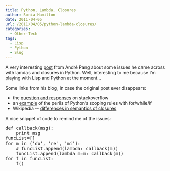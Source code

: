 ```yaml
---
title: Python, Lambda, Closures
author: Sonia Hamilton
date: 2011-04-05
url: /2011/04/05/python-lambda-closures/
categories:
  - Other-Tech
tags:
  - Lisp
  - Python
  - Slug
---
```

A very interesting [post][2] from André Pang about some issues he came across with lamdas and closures in Python. Well, interesting to me because I&#8217;m playing with Lisp and Python at the moment&#8230;

<!--more-->

Some links from his blog, in case the original post ever disappears:

  * the [question and responses][3] on stackoverflow
  * an [example][4] of the perils of Python&#8217;s scoping rules with for/while/if
  * Wikipedia -- [differences in semantics of closures][5]

A nice snippet of code to remind me of the issues:

<pre>def callback(msg):
    print msg
funcList=[]
for m in ('do', 're', 'mi'):
    # funcList.append(lambda: callback(m))
    funcList.append(lambda m=m: callback(m))
for f in funcList:
    f()</pre>

 [1]: http://planet.slug.org.au/
 [2]: http://algorithm.com.au/blog/files/immutability-blocks-lambdas-closures.php#unique-entry-id-613
 [3]: http://stackoverflow.com/questions/938429/scope-of-python-lambda-functions-and-their-parameters
 [4]: http://mail.python.org/pipermail/python-dev/2005-September/056669.html
 [5]: http://en.wikipedia.org/wiki/Closure_%28computer_science%29#Differences_in_semantics

